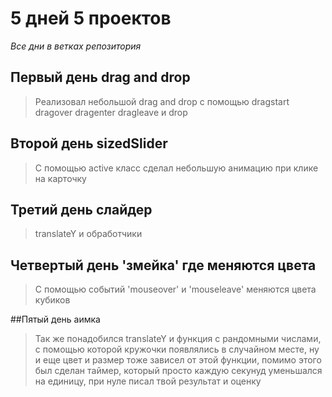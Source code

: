 # 5 дней 5 проектов
*Все дни в ветках репозитория*

## Первый день drag and drop 
> Реализовал небольшой drag and drop с помощью dragstart dragover dragenter dragleave и drop

## Второй день sizedSlider
> С помощью active класс сделал небольшую анимацию при клике на карточку

## Третий день слайдер
> translateY и обработчики

## Четвертый день 'змейка' где меняются цвета
> С помощью событий 'mouseover' и 'mouseleave' меняются цвета кубиков

##Пятый день аимка
> Так же понадобился translateY и функция с рандомными числами, с помощью которой кружочки появлялись в случайном месте, ну и еще цвет и размер тоже зависел от этой функции, помимо этого был сделан таймер, который просто каждую секунуд уменьшался на единицу, при нуле писал твой результат и оценку



